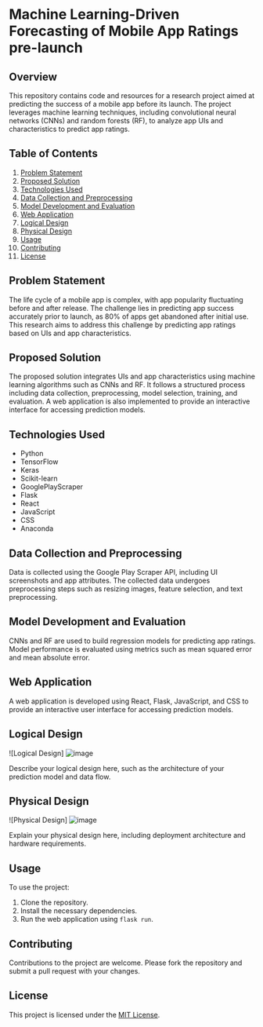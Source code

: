 # Machine Learning-Driven Forecasting of Mobile App Ratings pre-launch

## Overview

This repository contains code and resources for a research project aimed at predicting the success of a mobile app before its launch. The project leverages machine learning techniques, including convolutional neural networks (CNNs) and random forests (RF), to analyze app UIs and characteristics to predict app ratings.

## Table of Contents

1. [Problem Statement](#problem-statement)
2. [Proposed Solution](#proposed-solution)
3. [Technologies Used](#technologies-used)
4. [Data Collection and Preprocessing](#data-collection-and-preprocessing)
5. [Model Development and Evaluation](#model-development-and-evaluation)
6. [Web Application](#web-application)
7. [Logical Design](#logical-design)
8. [Physical Design](#physical-design)
9. [Usage](#usage)
10. [Contributing](#contributing)
11. [License](#license)

## Problem Statement

The life cycle of a mobile app is complex, with app popularity fluctuating before and after release. The challenge lies in predicting app success accurately prior to launch, as 80% of apps get abandoned after initial use. This research aims to address this challenge by predicting app ratings based on UIs and app characteristics.

## Proposed Solution

The proposed solution integrates UIs and app characteristics using machine learning algorithms such as CNNs and RF. It follows a structured process including data collection, preprocessing, model selection, training, and evaluation. A web application is also implemented to provide an interactive interface for accessing prediction models.

## Technologies Used

- Python
- TensorFlow
- Keras
- Scikit-learn
- GooglePlayScraper
- Flask
- React
- JavaScript
- CSS
- Anaconda

## Data Collection and Preprocessing

Data is collected using the Google Play Scraper API, including UI screenshots and app attributes. The collected data undergoes preprocessing steps such as resizing images, feature selection, and text preprocessing.

## Model Development and Evaluation

CNNs and RF are used to build regression models for predicting app ratings. Model performance is evaluated using metrics such as mean squared error and mean absolute error.

## Web Application

A web application is developed using React, Flask, JavaScript, and CSS to provide an interactive user interface for accessing prediction models.

## Logical Design

![Logical Design]
![image](https://github.com/malsha11/AppRatingPro-Web-Application/assets/84215169/7e85d6b0-1c0a-43a4-b906-f35e46323951)



Describe your logical design here, such as the architecture of your prediction model and data flow.

## Physical Design

![Physical Design]
![image](https://github.com/malsha11/AppRatingPro-Web-Application/assets/84215169/15dd8938-26e5-49bc-8968-1b1a714675ff)



Explain your physical design here, including deployment architecture and hardware requirements.

## Usage

To use the project:
1. Clone the repository.
2. Install the necessary dependencies.
3. Run the web application using `flask run`.

## Contributing

Contributions to the project are welcome. Please fork the repository and submit a pull request with your changes.

## License

This project is licensed under the [MIT License](LICENSE).
